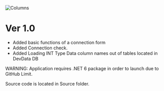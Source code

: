 ![Columns](https://user-images.githubusercontent.com/107455395/200460189-1590409d-3365-4d6c-b7ce-dc2c6627f51d.JPG)

# Ver 1.0
- Added basic functions of a connection form 
- Added Connection check.
- Added Loading INT Type Data column names out of tables located in DevData DB


WARNING: Application requires .NET 6 package in order to launch due to GitHub Limit.

Source code is located in Source folder.
